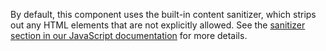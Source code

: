 By default, this component uses the built-in content sanitizer, which strips out any HTML elements that are not explicitly allowed. See the [sanitizer section in our JavaScript documentation]([[docsref:/getting-started/javascript/#sanitizer]]) for more details.
